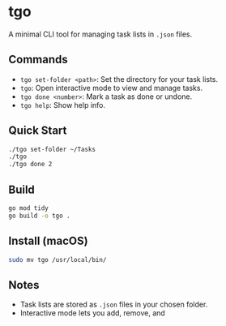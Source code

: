 # tgo

A minimal CLI tool for managing task lists in `.json` files.

## Commands

- `tgo set-folder <path>`: Set the directory for your task lists.
- `tgo`: Open interactive mode to view and manage tasks.
- `tgo done <number>`: Mark a task as done or undone.
- `tgo help`: Show help info.

## Quick Start

```sh
./tgo set-folder ~/Tasks
./tgo
./tgo done 2
```

## Build

```sh
go mod tidy
go build -o tgo .
```

## Install (macOS)

```sh
sudo mv tgo /usr/local/bin/
```

## Notes

- Task lists are stored as `.json` files in your chosen folder.
- Interactive mode lets you add, remove, and